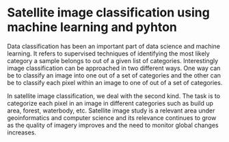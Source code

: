 # Satellite image classification using machine learning and pyhton
Data classification has been an important part of data science and machine learning. It refers to supervised techniques of identifying the most likely category a sample belongs to out of a given list of categories. Interestingly image classification can be approached in two different ways. One way can be to classify an image into one out of a set of categories and the other can be to classify each pixel within an image to one of out of a set of categories.

In satellite image classification, we deal with the second kind. The task is to categorize each pixel in an image in different categories such as build up area, forest, waterbody, etc. Satellite image study is a relevant area under geoinformatics and computer science and its relevance continues to grow as the quality of imagery improves and the need to monitor global changes increases.
